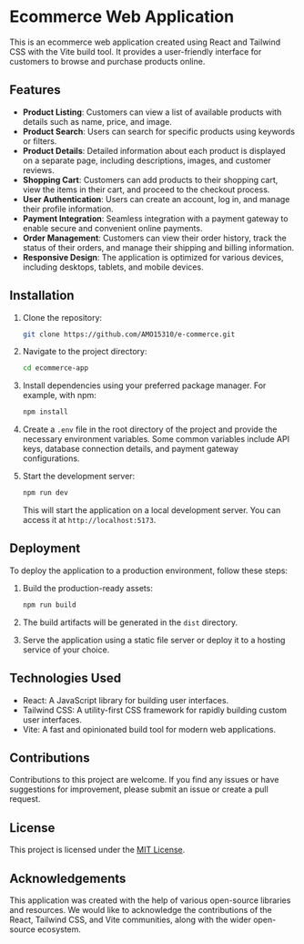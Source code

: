 # Ecommerce Web Application

This is an ecommerce web application created using React and Tailwind CSS with the Vite build tool. It provides a user-friendly interface for customers to browse and purchase products online.

## Features

- **Product Listing**: Customers can view a list of available products with details such as name, price, and image.
- **Product Search**: Users can search for specific products using keywords or filters.
- **Product Details**: Detailed information about each product is displayed on a separate page, including descriptions, images, and customer reviews.
- **Shopping Cart**: Customers can add products to their shopping cart, view the items in their cart, and proceed to the checkout process.
- **User Authentication**: Users can create an account, log in, and manage their profile information.
- **Payment Integration**: Seamless integration with a payment gateway to enable secure and convenient online payments.
- **Order Management**: Customers can view their order history, track the status of their orders, and manage their shipping and billing information.
- **Responsive Design**: The application is optimized for various devices, including desktops, tablets, and mobile devices.

## Installation

1. Clone the repository:

   ```bash
   git clone https://github.com/AMO15310/e-commerce.git
   ```

2. Navigate to the project directory:

   ```bash
   cd ecommerce-app
   ```

3. Install dependencies using your preferred package manager. For example, with npm:

   ```bash
   npm install
   ```

4. Create a `.env` file in the root directory of the project and provide the necessary environment variables. Some common variables include API keys, database connection details, and payment gateway configurations.

5. Start the development server:

   ```bash
   npm run dev
   ```

   This will start the application on a local development server. You can access it at `http://localhost:5173`.

## Deployment

To deploy the application to a production environment, follow these steps:

1. Build the production-ready assets:

   ```bash
   npm run build
   ```

2. The build artifacts will be generated in the `dist` directory.

3. Serve the application using a static file server or deploy it to a hosting service of your choice.

## Technologies Used

- React: A JavaScript library for building user interfaces.
- Tailwind CSS: A utility-first CSS framework for rapidly building custom user interfaces.
- Vite: A fast and opinionated build tool for modern web applications.

## Contributions

Contributions to this project are welcome. If you find any issues or have suggestions for improvement, please submit an issue or create a pull request.

## License

This project is licensed under the [MIT License](LICENSE).

## Acknowledgements

This application was created with the help of various open-source libraries and resources. We would like to acknowledge the contributions of the React, Tailwind CSS, and Vite communities, along with the wider open-source ecosystem.
